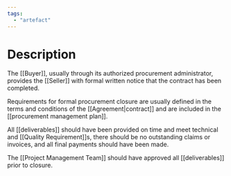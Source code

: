 ```yaml
---
tags:
  - "artefact"
---
```

# Description
The [[Buyer]], usually through its authorized procurement administrator, provides the [[Seller]] with formal written notice that the contract has been completed.

Requirements for formal procurement closure are usually defined in the terms and conditions of the [[Agreement|contract]] and are included in the [[procurement management plan]].

All [[deliverables]] should have been provided on time and meet technical and [[Quality Requirement]]s, there should be no outstanding claims or invoices, and all final payments should have been made.

The [[Project Management Team]] should have approved all [[deliverables]] prior to closure.